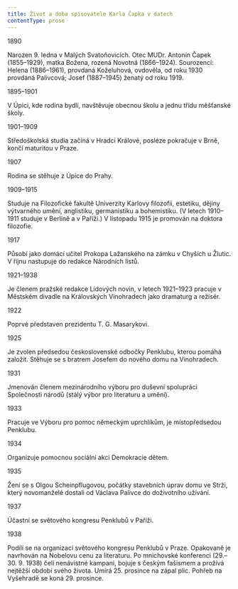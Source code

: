 ```yaml
---
title: Život a doba spisovatele Karla Čapka v datech
contentType: prose
---
```


1890

  

Narozen 9. ledna v Malých Svatoňovicích. Otec MUDr. Antonín Čapek (1855–1929), matka Božena, rozená Novotná (1866–1924). Sourozenci: Helena (1886–1961), provdaná Koželuhová, ovdověla, od roku 1930 provdaná Palivcová; Josef (1887–1945) ženatý od roku 1919.

1895–1901

  

V Úpici, kde rodina bydlí, navštěvuje obecnou školu a jednu třídu měšťanské školy.

1901–1909

  

Středoškolská studia začíná v Hradci Králové, posléze pokračuje v Brně, končí maturitou v Praze.

1907

  

Rodina se stěhuje z Úpice do Prahy.

1909–1915

  

Studuje na Filozofické fakultě Univerzity Karlovy filozofii, estetiku, dějiny výtvarného umění, anglistiku, germanistiku a bohemistiku. (V letech 1910–1911 studuje v Berlíně a v Paříži.) V listopadu 1915 je promován na doktora filozofie.

1917

  

Působí jako domácí učitel Prokopa Lažanského na zámku v Chyších u Žlutic. V říjnu nastupuje do redakce Národních listů.

1921–1938

  

Je členem pražské redakce Lidových novin, v letech 1921–1923 pracuje v Městském divadle na Královských Vinohradech jako dramaturg a režisér.

1922

  

Poprvé představen prezidentu T. G. Masarykovi.

1925

  

Je zvolen předsedou československé odbočky Penklubu, kterou pomáhá založit. Stěhuje se s bratrem Josefem do nového domu na Vinohradech.

1931

  

Jmenován členem mezinárodního výboru pro duševní spolupráci Společnosti národů (stálý výbor pro literaturu a umění).

1933

  

Pracuje ve Výboru pro pomoc německým uprchlíkům, je místopředsedou Penklubu.

1934

  

Organizuje pomocnou sociální akci Demokracie dětem.

1935

  

Žení se s Olgou Scheinpflugovou, počátky stavebních úprav domu ve Strži, který novomanželé dostali od Václava Palivce do doživotního užívání.

1937

  

Účastní se světového kongresu Penklubů v Paříži.

1938

  

Podílí se na organizaci světového kongresu Penklubů v Praze. Opakovaně je navrhován na Nobelovu cenu za literaturu. Po mnichovské konferenci (29.–30. 9. 1938) čelí nenávistné kampani, bojuje s českým fašismem a prožívá nejtěžší období svého života. Umírá 25. prosince na zápal plic. Pohřeb na Vyšehradě se koná 29. prosince.
